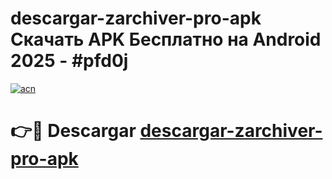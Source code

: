 # descargar-zarchiver-pro-apk Скачать APK Бесплатно на Android 2025 - #pfd0j

[![acn](https://github.com/user-attachments/assets/0f9c940e-d8b0-45ae-aac7-cd30a18b3e1c)](https://apps.freeplayer.one?title=descargar-zarchiver-pro-apk&ref=9RF)

# 👉🔴 Descargar [descargar-zarchiver-pro-apk](https://apps.freeplayer.one?title=descargar-zarchiver-pro-apk&ref=9RF)